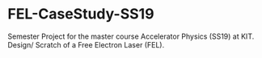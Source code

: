 # FEL-CaseStudy-SS19
Semester Project for the master course Accelerator Physics (SS19) at KIT. Design/ Scratch of a Free Electron Laser (FEL).
